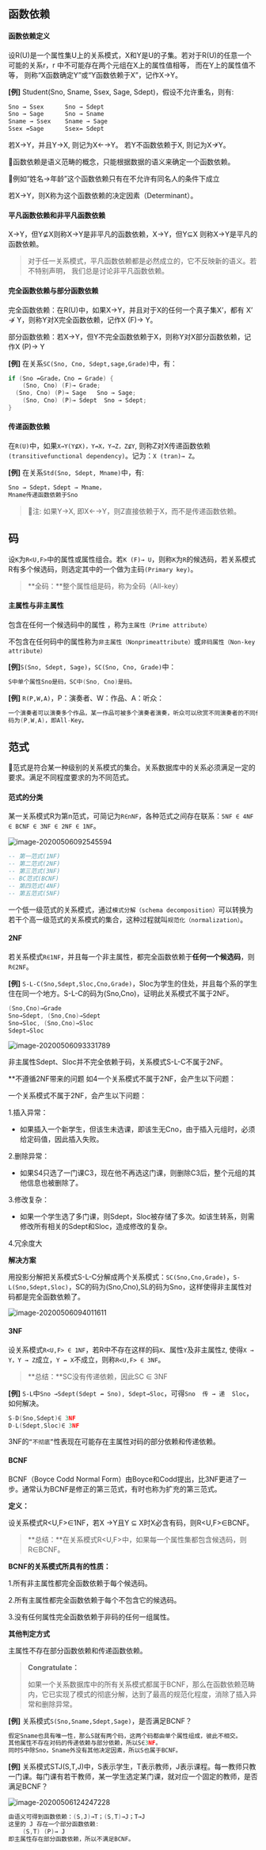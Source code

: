 ## 函数依赖

#### 函数依赖定义

设R(U)是一个属性集U上的关系模式，X和Y是U的子集。若对于R(U)的任意一个可能的关系r，r 中不可能存在两个元组在X上的属性值相等， 而在Y上的属性值不等， 则称“X函数确定Y”或“Y函数依赖于X”，记作X→Y。

**[例]** Student(Sno, Sname, Ssex, Sage, Sdept)，假设不允许重名，则有:

```c++
Sno → Ssex		Sno → Sdept
Sno → Sage		Sno → Sname
Sname → Ssex	Sname → Sage
Ssex ↛Sage	 	Ssex↛ Sdept
```

若X→Y，并且Y→X, 则记为X←→Y。
若Y不函数依赖于X, 则记为X↛Y。

函数依赖是语义范畴的概念，只能根据数据的语义来确定一个函数依赖。

例如“姓名→年龄”这个函数依赖只有在不允许有同名人的条件下成立

若X→Y，则X称为这个函数依赖的决定因素（Determinant）。

#### 平凡函数依赖和非平凡函数依赖

X→Y，但Y⊈X则称X→Y是非平凡的函数依赖，X→Y，但Y⊆X 则称X→Y是平凡的函数依赖。

> 对于任一关系模式，平凡函数依赖都是必然成立的，它不反映新的语义。若不特别声明， 我们总是讨论非平凡函数依赖。

#### 完全函数依赖与部分函数依赖

完全函数依赖：在R(U)中，如果X→Y，并且对于X的任何一个真子集X’，都有 X’ ↛ Y，则称Y对X完全函数依赖，记作X (F)→ Y。

部分函数依赖：若X→Y，但Y不完全函数依赖于X，则称Y对X部分函数依赖，记作X (P)→ Y

**[例]** 在关系`SC(Sno, Cno, Sdept,sage,Grade)`中，有：

```c++
if (Sno ↛Grade，Cno ↛ Grade) {
	(Sno, Cno) (F)→ Grade;
  (Sno, Cno) (P)→ Sage   Sno → Sage;
	(Sno, Cno) (P)→ Sdept  Sno → Sdept;
}
```

#### 传递函数依赖

在`R(U)`中，如果`X→Y(Y⊈X)，Y↛X，Y→Z，Z⊈Y`, 则称Z对X传递函数依赖`(transitivefunctional dependency)`。记为：`X (tran)→ Z`。

**[例]** 在关系`Std(Sno, Sdept, Mname)`中，有:

```c
Sno → Sdept，Sdept → Mname，
Mname传递函数依赖于Sno
```

> 注: 如果Y→X, 即X←→Y，则Z直接依赖于X，而不是传递函数依赖。

## 码

设`K`为`R<U,F>`中的属性或属性组合。若`K (F)→ U`，则称`K`为`R`的候选码，若关系模式R有多个候选码，则选定其中的一个做为主码`(Primary key)`。

> **全码：**整个属性组是码，称为全码（All-key）

#### 主属性与非主属性

包含在任何一个候选码中的属性 ，称为`主属性（Prime attribute）`

不包含在任何码中的属性称为`非主属性（Nonprimeattribute）`或`非码属性（Non-key attribute）`

**[例]**`S(Sno, Sdept, Sage)`，`SC(Sno, Cno, Grade)`中：

```c
S中单个属性Sno是码，SC中(Sno, Cno)是码。
```

**[例]** `R(P,W,A)`，P：演奏者、W：作品、A：听众：

```c
一个演奏者可以演奏多个作品，某一作品可被多个演奏者演奏，听众可以欣赏不同演奏者的不同作品。
码为(P,W,A)，即All-Key。
```

## 范式

范式是符合某一种级别的关系模式的集合。关系数据库中的关系必须满足一定的要求。满足不同程度要求的为不同范式。

#### **范式的分类**

某一关系模式R为第n范式，可简记为`R∈nNF`，各种范式之间存在联系：`5NF ∈ 4NF ∈ BCNF ∈ 3NF ∈ 2NF ∈ 1NF`。

![image-20200506092545594](assets/image-20200506092545594.png)

```sql
-- 第一范式(1NF)
-- 第二范式(2NF)
-- 第三范式(3NF)
-- BC范式(BCNF)
-- 第四范式(4NF)
-- 第五范式(5NF)
```

一个低一级范式的关系模式，通过`模式分解（schema decomposition）`可以转换为若干个高一级范式的关系模式的集合，这种过程就叫`规范化（normalization）`。

#### 2NF

若关系模式`R∈1NF`，并且每一个非主属性，都完全函数依赖于**任何一个候选码**，则`R∈2NF`。

**[例]** `S-L-C(Sno,Sdept,Sloc,Cno,Grade)`，Sloc为学生的住处，并且每个系的学生住在同一个地方。S-L-C的码为(Sno,Cno)，证明此关系模式不属于2NF。

```c
(Sno,Cno)→Grade
Sno→Sdept, (Sno,Cno)→Sdept
Sno→Sloc, (Sno,Cno)→Sloc
Sdept→Sloc
```

![image-20200506093331789](assets/image-20200506093331789.png)

非主属性Sdept、Sloc并不完全依赖于码，关系模式S-L-C不属于2NF。

 **不遵循2NF带来的问题     如4一个关系模式不属于2NF，会产生以下问题：

一个关系模式不属于2NF，会产生以下问题：

1.插入异常：

- 如果插入一个新学生，但该生未选课，即该生无Cno，由于插入元组时，必须给定码值，因此插入失败。

2.删除异常：

- 如果S4只选了一门课C3，现在他不再选这门课，则删除C3后，整个元组的其他信息也被删除了。

3.修改复杂：

- 如果一个学生选了多门课，则Sdept，Sloc被存储了多次。如该生转系，则需修改所有相关的Sdept和Sloc，造成修改的复杂。

4.冗余度大

 **解决方案**

用投影分解把关系模式S-L-C分解成两个关系模式：`SC(Sno,Cno,Grade)`，`S-L(Sno,Sdept,Sloc)`，SC的码为(Sno,Cno),SL的码为Sno，这样使得非主属性对码都是完全函数依赖了。

![image-20200506094011611](assets/image-20200506094011611.png)

#### 3NF

设关系模式`R<U,F> ∈ 1NF`，若R中不存在这样的码`X`、属性`Y`及非主属性`Z`, 使得`X → Y，Y → Z`成立，`Y ↛ X`不成立，则称`R<U,F> ∈ 3NF`。

> **总结：**SC没有传递依赖，因此SC ∈ 3NF

**[例]** `S-L`中`Sno →Sdept(Sdept ↛ Sno), Sdept→Sloc`，可得`Sno  传 → 递  Sloc`，如何解决。

```C
S-D(Sno,Sdept)∈ 3NF
D-L(Sdept,Sloc)∈ 3NF
```

3NF的`“不彻底”`性表现在可能存在主属性对码的部分依赖和传递依赖。

#### BCNF

BCNF（Boyce Codd Normal Form）由Boyce和Codd提出，比3NF更进了一步。通常认为BCNF是修正的第三范式，有时也称为扩充的第三范式。

**定义：**

设关系模式R<U,F>∈1NF，若X →Y且Y ⊆ X时X必含有码，则R<U,F>∈BCNF。

> **总结：**在关系模式R<U,F>中，如果每一个属性集都包含候选码，则R∈BCNF。

**BCNF的关系模式所具有的性质：**

1.所有非主属性都完全函数依赖于每个候选码。

2.所有主属性都完全函数依赖于每个不包含它的候选码。

3.没有任何属性完全函数依赖于非码的任何一组属性。

**其他判定方式**

主属性不存在部分函数依赖和传递函数依赖。

> **Congratulate：**
>
> 如果一个关系数据库中的所有关系模式都属于BCNF，那么在函数依赖范畴内，它已实现了模式的彻底分解，达到了最高的规范化程度，消除了插入异常和删除异常。

**[例]** 关系模式`S(Sno,Sname,Sdept,Sage)`，是否满足BCNF？

```c
假定Sname也具有唯一性，那么S就有两个码，这两个码都由单个属性组成，彼此不相交。
其他属性不存在对码的传递依赖与部分依赖，所以S∈3NF。
同时S中除Sno，Sname外没有其他决定因素，所以S也属于BCNF。
```

**[例]** 关系模式STJ(S,T,J)中，S表示学生，T表示教师，J表示课程。每一教师只教一门课。每门课有若干教师，某一学生选定某门课，就对应一个固定的教师，是否满足BCNF？

![image-20200506124247228](assets/image-20200506124247228.png)

```c
由语义可得到函数依赖：(S,J)→T；(S,T)→J；T→J
这里的 J 存在一个部分函数依赖:
	(S,T) (P)→ J
即主属性存在部分函数依赖，所以不满足BCNF。
```





